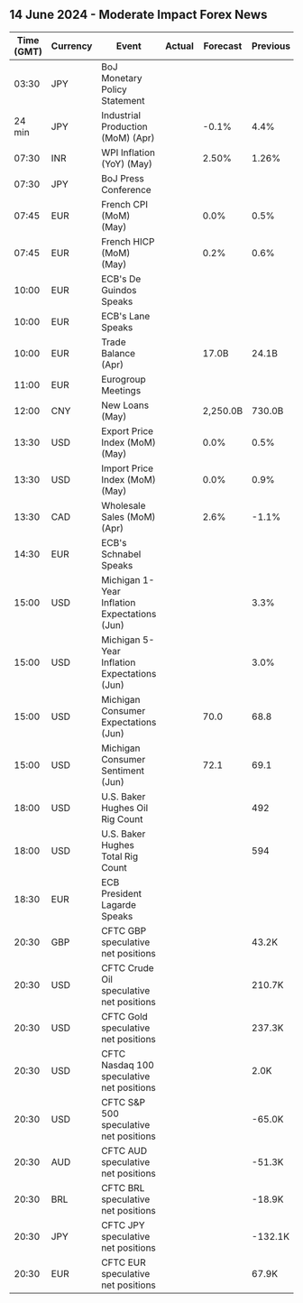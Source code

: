 ## 14 June 2024 - Moderate Impact Forex News

| Time (GMT) | Currency | Event | Actual | Forecast | Previous |
|------|----------|-------|--------|----------|----------|
| 03:30 | JPY | BoJ Monetary Policy Statement |  |  |  |
| 24 min | JPY | Industrial Production (MoM) (Apr) |  | -0.1% | 4.4% |
| 07:30 | INR | WPI Inflation (YoY) (May) |  | 2.50% | 1.26% |
| 07:30 | JPY | BoJ Press Conference |  |  |  |
| 07:45 | EUR | French CPI (MoM) (May) |  | 0.0% | 0.5% |
| 07:45 | EUR | French HICP (MoM) (May) |  | 0.2% | 0.6% |
| 10:00 | EUR | ECB's De Guindos Speaks |  |  |  |
| 10:00 | EUR | ECB's Lane Speaks |  |  |  |
| 10:00 | EUR | Trade Balance (Apr) |  | 17.0B | 24.1B |
| 11:00 | EUR | Eurogroup Meetings |  |  |  |
| 12:00 | CNY | New Loans (May) |  | 2,250.0B | 730.0B |
| 13:30 | USD | Export Price Index (MoM) (May) |  | 0.0% | 0.5% |
| 13:30 | USD | Import Price Index (MoM) (May) |  | 0.0% | 0.9% |
| 13:30 | CAD | Wholesale Sales (MoM) (Apr) |  | 2.6% | -1.1% |
| 14:30 | EUR | ECB's Schnabel Speaks |  |  |  |
| 15:00 | USD | Michigan 1-Year Inflation Expectations (Jun) |  |  | 3.3% |
| 15:00 | USD | Michigan 5-Year Inflation Expectations (Jun) |  |  | 3.0% |
| 15:00 | USD | Michigan Consumer Expectations (Jun) |  | 70.0 | 68.8 |
| 15:00 | USD | Michigan Consumer Sentiment (Jun) |  | 72.1 | 69.1 |
| 18:00 | USD | U.S. Baker Hughes Oil Rig Count |  |  | 492 |
| 18:00 | USD | U.S. Baker Hughes Total Rig Count |  |  | 594 |
| 18:30 | EUR | ECB President Lagarde Speaks |  |  |  |
| 20:30 | GBP | CFTC GBP speculative net positions |  |  | 43.2K |
| 20:30 | USD | CFTC Crude Oil speculative net positions |  |  | 210.7K |
| 20:30 | USD | CFTC Gold speculative net positions |  |  | 237.3K |
| 20:30 | USD | CFTC Nasdaq 100 speculative net positions |  |  | 2.0K |
| 20:30 | USD | CFTC S&P 500 speculative net positions |  |  | -65.0K |
| 20:30 | AUD | CFTC AUD speculative net positions |  |  | -51.3K |
| 20:30 | BRL | CFTC BRL speculative net positions |  |  | -18.9K |
| 20:30 | JPY | CFTC JPY speculative net positions |  |  | -132.1K |
| 20:30 | EUR | CFTC EUR speculative net positions |  |  | 67.9K |
